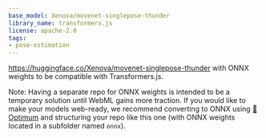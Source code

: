 ```yaml
---
base_model: Xenova/movenet-singlepose-thunder
library_name: transformers.js
license: apache-2.0
tags:
- pose-estimation
---
```


https://huggingface.co/Xenova/movenet-singlepose-thunder with ONNX weights to be compatible with Transformers.js.

Note: Having a separate repo for ONNX weights is intended to be a temporary solution until WebML gains more traction. If you would like to make your models web-ready, we recommend converting to ONNX using [🤗 Optimum](https://huggingface.co/docs/optimum/index) and structuring your repo like this one (with ONNX weights located in a subfolder named `onnx`).